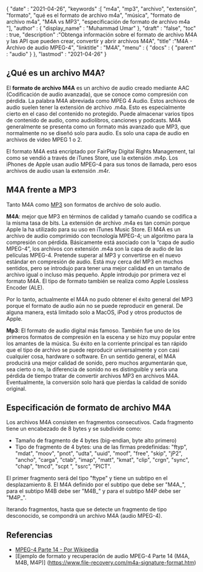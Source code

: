 {
  "date" : "2021-04-26",
  "keywords" :[ "m4a", "mp3", "archivo", "extensión", "formato", "qué es el formato de archivo m4a", "música", "formato de archivo m4a", "M4A vs MP3", "especificación de formato de archivo m4a "],
  "author" : {
    "display_name" : "Muhammad Umar"
},
  "draft" : "false",
  "toc" : true,
  "description" :"Obtenga información sobre el formato de archivo M4A y las API que pueden crear, convertir y abrir archivos M4A",
  "title" :"M4A - Archivo de audio MPEG-4",
  "linktitle" : "M4A",
  "menu" : {
    "docs" : {
      "parent" : "audio"
}
},
  "lastmod" : "2021-04-26"
}

## ¿Qué es un archivo M4A?

El **formato de archivo M4A** es un archivo de audio creado mediante AAC (Codificación de audio avanzada), que se conoce como compresión con pérdida. La palabra M4A abreviada como MPEG 4 Audio. Estos archivos de audio suelen tener la extensión de archivo .m4a. Esto es especialmente cierto en el caso del contenido no protegido. Puede almacenar varios tipos de contenido de audio, como audiolibros, canciones y podcasts. M4A generalmente se presenta como un formato más avanzado que MP3, que normalmente no se diseñó solo para audio. Es solo una capa de audio en archivos de video MPEG 1 o 2.

El formato M4A está encriptado por FairPlay Digital Rights Management, tal como se vendió a través de iTunes Store, use la extensión .m4p. Los iPhones de Apple usan audio MPEG-4 para sus tonos de llamada, pero esos archivos de audio usan la extensión .m4r.


## M4A frente a MP3

Tanto M4A como [MP3](https://docs.fileformat.com/audio/mp3/) son formatos de archivo de solo audio.

**M4A**: mejor que MP3 en términos de calidad y tamaño cuando se codifica a la misma tasa de bits. La extensión de archivo .m4a es tan común porque Apple la ha utilizado para su uso en iTunes Music Store. El M4A es un archivo de audio comprimido con tecnología MPEG-4; un algoritmo para la compresión con pérdida. Básicamente está asociado con la “capa de audio MPEG-4”, los archivos con extensión .m4a son la capa de audio de las películas MPEG-4. Pretende superar al MP3 y convertirse en el nuevo estándar en compresión de audio. Está muy cerca del MP3 en muchos sentidos, pero se introdujo para tener una mejor calidad en un tamaño de archivo igual o incluso más pequeño. Apple introdujo por primera vez el formato M4A. El tipo de formato también se realiza como Apple Lossless Encoder (ALE).

Por lo tanto, actualmente el M4A no pudo obtener el éxito general del MP3 porque el formato de audio aún no se puede reproducir en general. De alguna manera, está limitado solo a MacOS, iPod y otros productos de Apple.

**Mp3**: El formato de audio digital más famoso. También fue uno de los primeros formatos de compresión en la escena y se hizo muy popular entre los amantes de la música. Su éxito en la corriente principal es tan rápido que el tipo de archivo se puede reproducir universalmente y con casi cualquier cosa, hardware o software. En un sentido general, el M4A producirá una mejor calidad de sonido, pero muchos argumentarán que, sea cierto o no, la diferencia de sonido no es distinguible y sería una pérdida de tiempo tratar de convertir archivos MP3 en archivos M4A. Eventualmente, la conversión solo hará que pierdas la calidad de sonido original.

## Especificación de formato de archivo M4A

Los archivos M4A consisten en fragmentos consecutivos. Cada fragmento tiene un encabezado de 8 bytes y se subdivide como:
- Tamaño de fragmento de 4 bytes (big-endian, byte alto primero)
- Tipo de fragmento de 4 bytes: una de las firmas predefinidas: "ftyp", "mdat", "moov", "pnot", "udta", "uuid", "moof", "free", "skip", "jP2", "ancho", "carga", "ctab", "imap", "matt", "kmat", "clip", "crgn", "sync", "chap", "tmcd", "scpt ", "ssrc", "PICT".

El primer fragmento será del tipo "ftype" y tiene un subtipo en el desplazamiento 8. El M4A definido por el subtipo que debe ser "M4A_", para el subtipo M4B debe ser "M4B_" y para el subtipo M4P debe ser "M4P_".

Iterando fragmentos, hasta que se detecte un fragmento de tipo desconocido, se compondrá un archivo M4A (audio MPEG-4).

## Referencias ##

* [MPEG-4 Parte 14 - Por Wikipedia](https://en.wikipedia.org/wiki/MPEG-4_Part_14)
* [Ejemplo de formato y recuperación de audio MPEG-4 Parte 14 (M4A, M4B, M4P)] (https://www.file-recovery.com/m4a-signature-format.htm)

